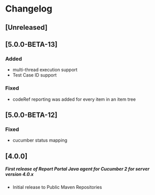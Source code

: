 # Changelog

## [Unreleased]

## [5.0.0-BETA-13]
### Added
- multi-thread execution support
- Test Case ID support
### Fixed
- codeRef reporting was added for every item in an item tree

## [5.0.0-BETA-12]
### Fixed
- cucumber status mapping

## [4.0.0]
##### First release of Report Portal Java agent for Cucumber 2 for server version 4.0.x
* Initial release to Public Maven Repositories
